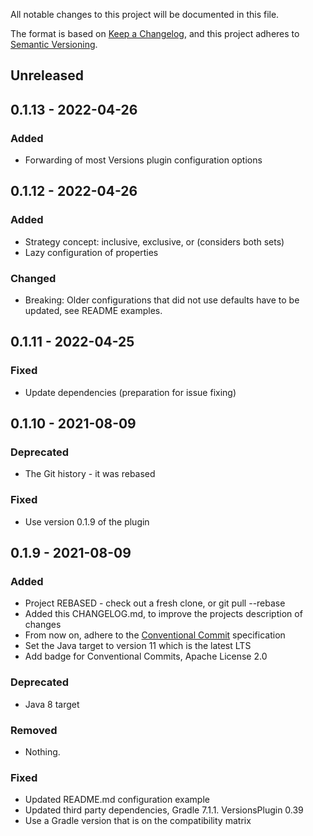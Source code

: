 All notable changes to this project will be documented in this file.

The format is based on [Keep a Changelog](https://keepachangelog.com/en/1.0.0/),
and this project adheres to [Semantic Versioning](https://semver.org/spec/v2.0.0.html).

## Unreleased

## 0.1.13 - 2022-04-26

### Added
- Forwarding of most Versions plugin configuration options

## 0.1.12 - 2022-04-26

### Added
- Strategy concept: inclusive, exclusive, or (considers both sets) 
- Lazy configuration of properties

### Changed
- Breaking: Older configurations that did not use defaults have to be updated, see README examples.

## 0.1.11 - 2022-04-25

### Fixed
- Update dependencies (preparation for issue fixing)

## 0.1.10 - 2021-08-09

### Deprecated
- The Git history - it was rebased

### Fixed
- Use version 0.1.9 of the plugin

## 0.1.9 - 2021-08-09

### Added
- Project REBASED - check out a fresh clone, or git pull --rebase 
- Added this CHANGELOG.md, to improve the projects description of changes
- From now on, adhere to the [Conventional Commit](https://www.conventionalcommits.org/en/v1.0.0/) specification
- Set the Java target to version 11 which is the latest LTS
- Add badge for Conventional Commits, Apache License 2.0

### Deprecated
- Java 8 target

### Removed
- Nothing.

### Fixed
- Updated README.md configuration example
- Updated third party dependencies, Gradle 7.1.1. VersionsPlugin 0.39
- Use a Gradle version that is on the compatibility matrix
